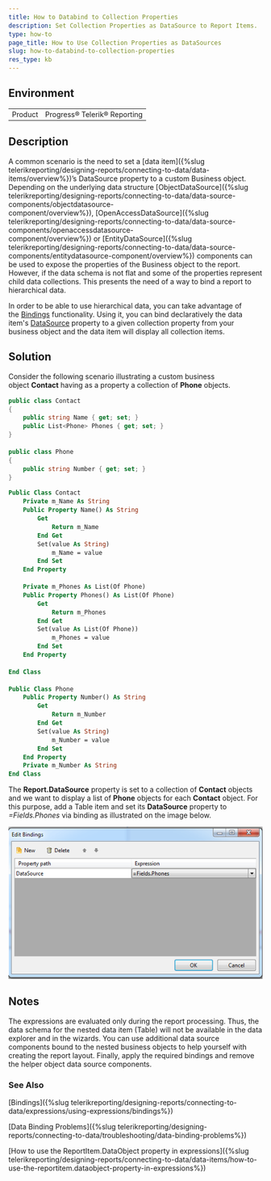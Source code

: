 ```yaml
---
title: How to Databind to Collection Properties
description: Set Collection Properties as DataSource to Report Items. 
type: how-to
page_title: How to Use Collection Properties as DataSources
slug: how-to-databind-to-collection-properties
res_type: kb
---
```


## Environment

<table>
    <tbody>
	    <tr>
	    	<td>Product</td>
	    	<td>Progress® Telerik® Reporting</td>
	    </tr>
    </tbody>
</table>
 
## Description  

A common scenario is the need to set a [data item]({%slug telerikreporting/designing-reports/connecting-to-data/data-items/overview%})’s DataSource property to a custom Business object. Depending on the underlying data structure [ObjectDataSource]({%slug telerikreporting/designing-reports/connecting-to-data/data-source-components/objectdatasource-component/overview%}), [OpenAccessDataSource]({%slug telerikreporting/designing-reports/connecting-to-data/data-source-components/openaccessdatasource-component/overview%}) or [EntityDataSource]({%slug telerikreporting/designing-reports/connecting-to-data/data-source-components/entitydatasource-component/overview%}) components can be used to expose the properties of the Business object to the report. However, if the data schema is not flat and some of the properties represent child data collections. This presents the need of a way to bind a report to hierarchical data.
 
In order to be able to use hierarchical data, you can take advantage of the [Bindings](/api/Telerik.Reporting.ReportItemBase.html#Telerik_Reporting_ReportItemBase_Bindings) functionality. Using it, you can bind declaratively the data item's [DataSource](/api/Telerik.Reporting.DataItem.html#Telerik_Reporting_DataItem_DataSource) property to a given collection property from your business object and the data item will display all collection items.
 
## Solution

Consider the following scenario illustrating a custom business object **Contact** having as a property a collection of **Phone** objects. 
 
````cs
public class Contact
{
    public string Name { get; set; }
    public List<Phone> Phones { get; set; }       
}
 
public class Phone
{
    public string Number { get; set; }
}
````
````vb
Public Class Contact
    Private m_Name As String   
    Public Property Name() As String
        Get
            Return m_Name
        End Get
        Set(value As String)
            m_Name = value
        End Set
    End Property
    
    Private m_Phones As List(Of Phone)
    Public Property Phones() As List(Of Phone)
        Get
            Return m_Phones
        End Get
        Set(value As List(Of Phone))
            m_Phones = value
        End Set
    End Property
     
End Class
 
Public Class Phone
    Public Property Number() As String
        Get
            Return m_Number
        End Get
        Set(value As String)
            m_Number = value
        End Set
    End Property
    Private m_Number As String
End Class
```` 
    
The **Report.DataSource** property is set to a collection of **Contact** objects and we want to display a list of **Phone** objects for each **Contact** object. For this purpose, add a Table item and set its **DataSource** property to *=Fields.Phones* via binding as illustrated on the image below. 

 ![Bindings](resources/bindings.png)

## Notes

The expressions are evaluated only during the report processing. Thus, the data schema for the nested data item (Table) will not be available in the data explorer and in the wizards. You can use additional data source components bound to the nested business objects to help yourself with creating the report layout. Finally, apply the required bindings and remove the helper object data source components. 
 
### See Also

[Bindings]({%slug telerikreporting/designing-reports/connecting-to-data/expressions/using-expressions/bindings%})

[Data Binding Problems]({%slug telerikreporting/designing-reports/connecting-to-data/troubleshooting/data-binding-problems%})

[How to use the ReportItem.DataObject property in expressions]({%slug telerikreporting/designing-reports/connecting-to-data/data-items/how-to-use-the-reportitem.dataobject-property-in-expressions%})
